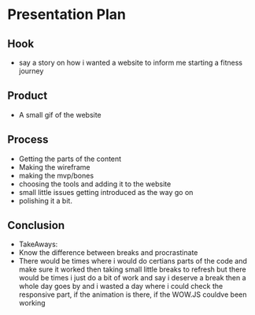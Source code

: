# Presentation Plan

## Hook
* say a story on how i wanted a website to inform me starting a fitness journey

## Product
* A small gif of the website

## Process
* Getting the parts of the content
* Making the wireframe
* making the mvp/bones
* choosing the tools and adding it to the website
* small little issues getting introduced as the way go on
* polishing it a bit.
## Conclusion
* TakeAways:
* Know the difference between breaks and procrastinate
* There would be times where i would do certians parts of the code and make sure it worked then taking small little breaks to refresh but there would be times i just do a bit of work and say i deserve a break then a whole day goes by and i wasted a day where i could check the responsive part, if the animation is there, if the WOW.JS couldve been working


<!-- EXAMPLE

## Hook
* Verbal riddle of GGD

## Product
* GIF/Demo of example/non-example

## Process
* Flowchart of plan
  * MVP: noun -> door -> yes/no
  * Beyond MVP: noun -> word relation API -> noun API -> yes/no, with counterexample
* Code snippets of:
  * MVP
  * Both APIs
  * Challenge with API keys

## Conclusion
* [URL to project]
* Takeaways
  * Less = more: the heart of the riddle was one line of code; it obviously took more to make the entire thing work, but one complicated line of regular expressions was essentially the solution to the riddle
  * Expect the unexpected: it’s important to budget time for things you don’t account for; for example, I didn’t consider the fact that I would need another entire API to detect nouns
  * Determination is key: ironically enough, I had to make my API keys private. At first, it didn’t seem like it was possible, which meant I couldn’t publish my app. But after all of that hard work, I was determined to find a solution, and I found it in config variables.
* "Presentation can’t, but a speech can"


-->
